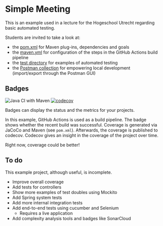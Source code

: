 # Simple Meeting
This is an example used
in a lecture for the Hogeschool
Utrecht regarding basic automated testing.

Students are invited to take a look at:
* the [pom.xml](pom.xml) 
for Maven plug-ins, dependencies and goals
* the [maven.yml](.github/workflows/maven.yml) 
for configuration of the steps in the GitHub Actions build pipeline
* the [test directory](src/test) 
for examples of automated testing
* the [Postman collection](Simple%20Meeting.postman_collection.json)
for empowering local development (import/export through the Postman GUI)

## Badges
![Java CI with Maven](https://github.com/arothuis-hu/simple-meeting-example/workflows/Java%20CI%20with%20Maven/badge.svg)
[![codecov](https://codecov.io/gh/arothuis-hu/simple-meeting-example/branch/master/graph/badge.svg)](https://codecov.io/gh/arothuis-hu/simple-meeting-example)

Badges can display the status and the metrics for your
projects. 

In this example, 
GitHub Actions is used as a build pipeline. The badge
shows whether the recent build was successful.
Coverage is generated via JaCoCo and Maven (see `pom.xml`).
Afterwards, the coverage is published to codecov.
Codecov gives an insight in the coverage of the project
over time. 

Right now, coverage could be better!

## To do
This example project, although useful, is incomplete.

* Improve overall coverage
* Add tests for controllers
* Show more examples of test doubles using Mockito
* Add Spring system tests
* Add more internal integration tests
* Add end-to-end tests using cucumber and Selenium
    * Requires a live application
* Add complexity analysis tools and badges like SonarCloud
